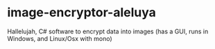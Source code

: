 # image-encryptor-aleluya
Hallelujah, C# software to encrypt data into images (has a GUI, runs in Windows, and Linux/Osx with mono)
